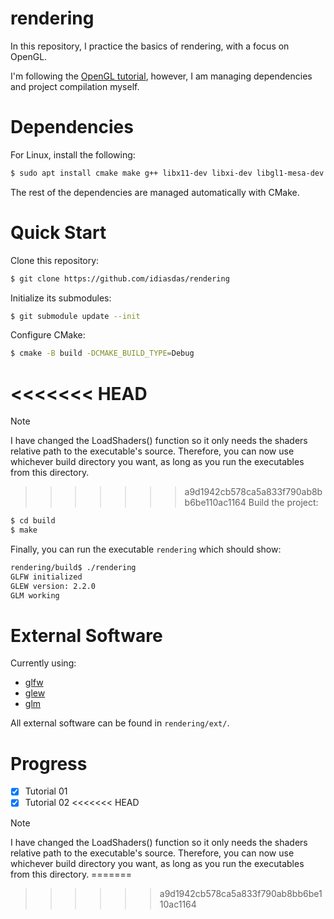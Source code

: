 # rendering

In this repository, I practice the basics of rendering, with a focus on OpenGL.

I'm following the [OpenGL tutorial](http://www.opengl-tutorial.org/), however, I am managing dependencies and project compilation myself.

# Dependencies

For Linux, install the following:

```bash
$ sudo apt install cmake make g++ libx11-dev libxi-dev libgl1-mesa-dev libglu1-mesa-dev libxrandr-dev libxext-dev libxcursor-dev libxinerama-dev libxi-dev
```

The rest of the dependencies are managed automatically with CMake.

# Quick Start

Clone this repository:

```bash
$ git clone https://github.com/idiasdas/rendering
```

Initialize its submodules:

```bash
$ git submodule update --init
```

Configure CMake:

```bash
$ cmake -B build -DCMAKE_BUILD_TYPE=Debug
```
<<<<<<< HEAD
=======

>[!NOTE]
>I have changed the LoadShaders() function so it only needs the shaders relative path to the executable's source.
>Therefore, you can now use whichever build directory you want, as long as you run the executables from this directory.

>>>>>>> a9d1942cb578ca5a833f790ab8bb6be110ac1164
Build the project:

```bash
$ cd build
$ make
```
Finally, you can run the executable `rendering` which should show:

```bash
rendering/build$ ./rendering
GLFW initialized
GLEW version: 2.2.0
GLM working
```

# External Software

Currently using:

- [glfw](https://github.com/glfw/glfw)
- [glew](https://github.com/nigels-com/glew)
- [glm](https://github.com/g-truc/glm)

All external software can be found in `rendering/ext/`.

# Progress

- [x] Tutorial 01
- [x] Tutorial 02
<<<<<<< HEAD

>[!NOTE]
>I have changed the LoadShaders() function so it only needs the shaders relative path to the executable's source.
>Therefore, you can now use whichever build directory you want, as long as you run the executables from this directory.
=======
>>>>>>> a9d1942cb578ca5a833f790ab8bb6be110ac1164
